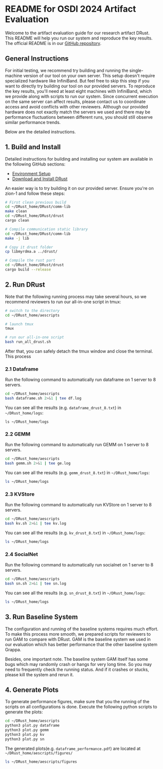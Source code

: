 # README for OSDI 2024 Artifact Evaluation

Welcome to the artifact evaluation guide for our research artifact DRust. This README will help you run our system and reproduce the key results. The official README is in our [GitHub repository](https://github.com/uclasystem/DRust/).


## General Instructions

For initial testing, we recommend try building and running the single-machine version of our tool on your own server. This setup doesn't require specialized hardware like InfiniBand. But feel free to skip this step if you want to directly try building our tool on our provided servers.
To reproduce the key results, you'll need at least eight machines with InfiniBand, which we provide along with scripts to run our system. Since concurrent execution on the same server can affect results, please contact us to coordinate access and avoid conflicts with other reviewers. Although our provided hardware does not exactly match the servers we used and there may be performance fluctuations between different runs, you should still observe similar performance trends.

Below are the detailed instructions.

## 1. Build and Install

Detailed instructions for building and installing our system are available in the following GitHub sections:

- [Environment Setup](https://github.com/uclasystem/DRust/tree/dev?tab=readme-ov-file#1-environment-setup)
- [Download and Install DRust](https://github.com/uclasystem/DRust/tree/dev?tab=readme-ov-file#2-download-and-install-drust)

An easier way is to try building it on our provided server. Ensure you're on zion-1 and follow these steps:

```bash
# First clean previous build
cd ~/DRust_home/DRust/comm-lib
make clean
cd ~/DRust_home/DRust/drust
cargo clean

# Compile communication static library
cd ~/DRust_home/DRust/comm-lib
make -j lib

# Copy it drust folder
cp libmyrdma.a ../drust/

# Compile the rust part
cd ~/DRust_home/DRust/drust
cargo build --release
```

## 2. Run DRust

Note that the following running process may take several hours, so we recommend reviewers to run our all-in-one script in tmux:

```bash
# switch to the directory
cd ~/DRust_home/aescripts

# launch tmux
tmux

# run our all-in-one script
bash run_all_drust.sh
```

After that, you can safely detach the tmux window and close the terminal. This process 

### 2.1 Dataframe

Run the following command to automatically run dataframe on 1 server to 8 servers.

```bash
cd ~/DRust_home/aescripts
bash dataframe.sh 2>&1 | tee df.log
```

You can see all the results (e.g. `dataframe_drust_8.txt`) in `~/DRust_home/logs`:
```
ls ~/DRust_home/logs
```

### 2.2 GEMM

Run the following command to automatically run GEMM on 1 server to 8 servers.

```bash
cd ~/DRust_home/aescripts
bash gemm.sh 2>&1 | tee ge.log
```

You can see all the results (e.g. `gemm_drust_8.txt`) in `~/DRust_home/logs`:

```bash
ls ~/DRust_home/logs
```


### 2.3 KVStore

Run the following command to automatically run KVStore on 1 server to 8 servers.

```bash
cd ~/DRust_home/aescripts
bash kv.sh 2>&1 | tee kv.log
```

You can see all the results (e.g. `kv_drust_8.txt`) in `~/DRust_home/logs`:

```bash
ls ~/DRust_home/logs
```

### 2.4 SocialNet

Run the following command to automatically run socialnet on 1 server to 8 servers.

```bash
cd ~/DRust_home/aescripts
bash sn.sh 2>&1 | tee sn.log
```

You can see all the results (e.g. `sn_drust_8.txt`) in `~/DRust_home/logs`:

```bash
ls ~/DRust_home/logs
```


## 3. Run Baseline System

The configuration and running of the baseline systems requires much effort. To make this process more smooth, we prepared scripts for reviewers to run GAM to compare with DRust. GAM is the baseline system we used in our evaluation which has better performance that the other baseline system Grappa.

Besides, one important note. The baseline system GAM itself has some bugs which may randomly crash or hangs for very long time. So you may need to frequently check the running status. And if it crashes or stucks, please kill the system and rerun it.



## 4. Generate Plots

To generate performance figures, make sure that you the running of the scripts on all configurations is done. Execute the following python scripts to generate the plots:

```bash
cd ~/DRust_home/aescripts
python3 plot.py dataframe
python3 plot.py gemm
python3 plot.py kv
python3 plot.py sn
```

The generated plots(e.g. `dataframe_performance.pdf`) are located at `~/DRust_home/aescripts/figures/`


```bash
ls ~/DRust_home/aescripts/figures
```
